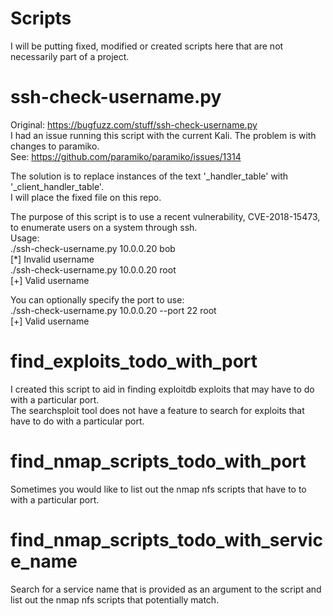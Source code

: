 # Scripts
I will be putting fixed, modified or created scripts here that are not necessarily part of a project.

# ssh-check-username.py
Original: https://bugfuzz.com/stuff/ssh-check-username.py<br />
I had an issue running this script with the current Kali. The problem is with changes to paramiko. <br />
See: https://github.com/paramiko/paramiko/issues/1314

The solution is to replace instances of the text '_handler_table' with '_client_handler_table'.<br />
I will place the fixed file on this repo.<br />

The purpose of this script is to use a recent vulnerability, CVE-2018-15473, to enumerate users on a system through ssh.<br />
Usage:<br />
./ssh-check-username.py 10.0.0.20 bob<br />
[*] Invalid username<br />
./ssh-check-username.py 10.0.0.20 root<br />
[+] Valid username<br />

You can optionally specify the port to use:<br />
./ssh-check-username.py 10.0.0.20 --port 22 root<br />
[+] Valid username

# find_exploits_todo_with_port
I created this script to aid in finding exploitdb exploits that may have to do with a particular port.<br />
The searchsploit tool does not have a feature to search for exploits that have to do with a particular port.
<br />
# find_nmap_scripts_todo_with_port
Sometimes you would like to list out the nmap nfs scripts that have to to with a particular port.
<br />
# find_nmap_scripts_todo_with_service_name
Search for a service name that is provided as an argument to the script and list out the nmap nfs scripts
that potentially match.
<br />
